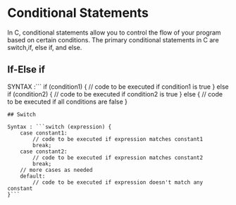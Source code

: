 # Conditional Statements
In C, conditional statements allow you to control the flow of your program based on certain conditions. The primary conditional statements in C are switch,if, else if, and else. 

## If-Else if
SYNTAX :```
if (condition1) {
    // code to be executed if condition1 is true
} else if (condition2) {
    // code to be executed if condition2 is true
} else {
    // code to be executed if all conditions are false
}
```
## Switch

Syntax : ```switch (expression) {
    case constant1:
        // code to be executed if expression matches constant1
        break;
    case constant2:
        // code to be executed if expression matches constant2
        break;
    // more cases as needed
    default:
        // code to be executed if expression doesn't match any constant
}```
